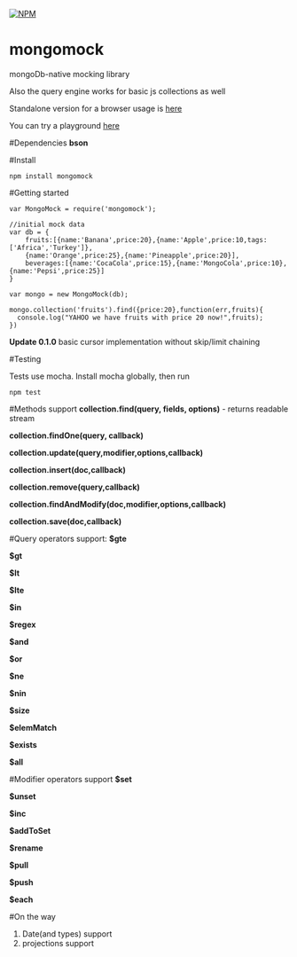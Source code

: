 [![NPM](https://nodei.co/npm/mongomock.png?downloads=true)](https://nodei.co/npm/mongomock/)

mongomock
=========

mongoDb-native mocking library

Also the query engine works for basic js collections as well

Standalone version for a browser usage is [here](https://github.com/AndrewGrachov/mongo-query)

You can try a playground [here](http://andrewgrachov.github.io/mongo-query/)

#Dependencies
**bson**

#Install
```
npm install mongomock
```

#Getting started

```
var MongoMock = require('mongomock');

//initial mock data
var db = {
	fruits:[{name:'Banana',price:20},{name:'Apple',price:10,tags:['Africa','Turkey']},
	{name:'Orange',price:25},{name:'Pineapple',price:20}],
	beverages:[{name:'CocaCola',price:15},{name:'MongoCola',price:10},{name:'Pepsi',price:25}]
}

var mongo = new MongoMock(db);

mongo.collection('fruits').find({price:20},function(err,fruits){
  console.log("YAHOO we have fruits with price 20 now!",fruits);
})
```
**Update 0.1.0**
basic cursor implementation without skip/limit chaining

#Testing


Tests use mocha. Install mocha globally, then run

```
npm test
```

#Methods support
  **collection.find(query, fields, options)** - returns readable stream

  **collection.findOne(query, callback)**

  **collection.update(query,modifier,options,callback)**

  **collection.insert(doc,callback)**

  **collection.remove(query,callback)**

  **collection.findAndModify(doc,modifier,options,callback)**

  **collection.save(doc,callback)**

#Query operators support:
  **$gte**

  **$gt**

  **$lt**

  **$lte**

  **$in**

  **$regex**

  **$and**

  **$or**

  **$ne**

  **$nin**

  **$size**

  **$elemMatch**

  **$exists**

  **$all**

#Modifier operators support
  **$set**

  **$unset**

  **$inc**

  **$addToSet**

  **$rename**

  **$pull**

  **$push**

  **$each**

#On the way
1. Date(and types) support
2. projections support

